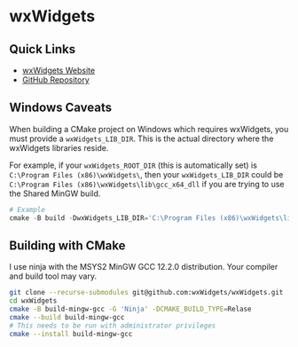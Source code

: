 # wxWidgets

## Quick Links

- [wxWidgets Website](https://www.wxwidgets.org/)
- [GitHub Repository](https://github.com/wxWidgets/wxWidgets)

## Windows Caveats

When building a CMake project on Windows which requires wxWidgets, you must provide
a `wxWidgets_LIB_DIR`. This is the actual directory where the wxWidgets libraries
reside.

For example, if your `wxWidgets_ROOT_DIR` (this is automatically set) is
`C:\Program Files (x86)\wxWidgets\`, then your `wxWidgets_LIB_DIR`
could be `C:\Program Files (x86)\wxWidgets\lib\gcc_x64_dll` if you are trying to use the
Shared MinGW build.

``` ps1
# Example
cmake -B build -DwxWidgets_LIB_DIR='C:\Program Files (x86)\wxWidgets\lib\gcc_x64_dll'
```

## Building with CMake

I use ninja with the MSYS2 MinGW GCC 12.2.0 distribution. Your compiler and build tool may vary.

``` sh
git clone --recurse-submodules git@github.com:wxWidgets/wxWidgets.git
cd wxWidgets
cmake -B build-mingw-gcc -G 'Ninja' -DCMAKE_BUILD_TYPE=Relase
cmake --build build-mingw-gcc
# This needs to be run with administrator privileges
cmake --install build-mingw-gcc
```
